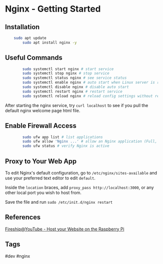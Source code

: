 # Nginx - Getting Started 

## Installation
 
```bash
	sudo apt update
        sudo apt install nginx -y
```

## Useful Commands 
```bash
        sudo systemctl start nginx # start service
        sudo systemctl stop nginx # stop service
        sudo systemctl status nginx # see service status
        sudo systemctl enable nginx # auto start when Linux server is rebooted
        sudo systemctl disable nginx # disable auto start
        sudo systemctl restart nginx # restart service
        sudo systemctl reload nginx # reload config settings without restarting
```
After starting the nginx service, try `curl localhost` to see if you pull the default nginx welcome page html file.

## Enable Firewall Access
```bash
        sudo ufw app list # list applications
        sudo ufw allow 'Nginx ...' # allow an Nginx application (Full, HTTP(S))
        sudo ufw status # verify Nginx is active
```

## Proxy to Your Web App
To edit Nginx's default configuration, go to `/etc/nginx/sites-available` and use your preferred text editor to edit `default`.

Inside the `location` braces, add `proxy_pass http://localhost:3000`, or any other local port you wish to host from.  

Save the file and run `sudo /etc/init.d/nginx restart`

## References
[Fireship@YouTube - Host your Website on the Raspberry Pi](https://www.youtube.com/watch?v=QdHvS0D1zAI&t=394s)

## Tags
#dev #nginx
